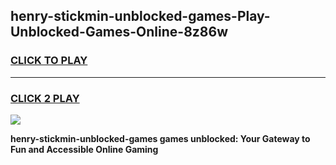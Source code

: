 
## henry-stickmin-unblocked-games-Play-Unblocked-Games-Online-8z86w
<h3>
<a href="https://premium76.site?title=henry-stickmin-unblocked-games&ref=24A">CLICK TO PLAY</a></h3>
<hr>

<h3>
<a href="https://premium76.site?title=henry-stickmin-unblocked-games&ref=24A">CLICK 2 PLAY</a>
  
</h3>

<a href="https://premium76.site?title=henry-stickmin-unblocked-games&ref=24A"><img src="https://clearcache.store/games.png"></a>


**henry-stickmin-unblocked-games games unblocked: Your Gateway to Fun and Accessible Online Gaming**
